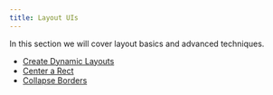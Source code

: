 ```yaml
---
title: Layout UIs
---
```


In this section we will cover layout basics and advanced techniques.

- [Create Dynamic Layouts](./dynamic/)
- [Center a Rect](./center-a-rect/)
- [Collapse Borders](./collapse-borders/)
